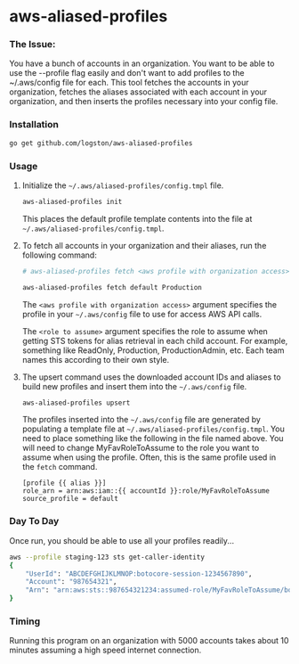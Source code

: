 # aws-aliased-profiles

### The Issue:

You have a bunch of accounts in an organization. You want to be able to use the
--profile flag easily and don't want to add profiles to the ~/.aws/config file
for each. This tool fetches the accounts in your organization, fetches the
aliases associated with each account in your organization, and then inserts
the profiles necessary into your config file.

### Installation

```sh
go get github.com/logston/aws-aliased-profiles
```


### Usage

1. Initialize the `~/.aws/aliased-profiles/config.tmpl` file.

    ```sh
    aws-aliased-profiles init
    ```

    This places the default profile template contents into the file at `~/.aws/aliased-profiles/config.tmpl`.

1. To fetch all accounts in your organization and their aliases, run the following command:

    ```sh
    # aws-aliased-profiles fetch <aws profile with organization access> <role to assume>

    aws-aliased-profiles fetch default Production
    ```

    The `<aws profile with organization access>` argument specifies the profile in
    your `~/.aws/config` file to use for access AWS API calls.

    The `<role to assume>` argument specifies the role to assume when getting STS
    tokens for alias retrieval in each child account. For example, something like
    ReadOnly, Production, ProductionAdmin, etc. Each team names this according to
    their own style.

1. The upsert command uses the downloaded account IDs and aliases to build new
   profiles and insert them into the `~/.aws/config` file.

    ```sh
    aws-aliased-profiles upsert
    ```

    The profiles inserted into the `~/.aws/config` file are generated by populating
    a template file at `~/.aws/aliased-profiles/config.tmpl`. You need to place
    something like the following in the file named above. You will need to change
    MyFavRoleToAssume to the role you want to assume when using the profile. Often,
    this is the same profile used in the `fetch` command.

    ```
    [profile {{ alias }}]
    role_arn = arn:aws:iam::{{ accountId }}:role/MyFavRoleToAssume
    source_profile = default
    ```

### Day To Day

Once run, you should be able to use all your profiles readily...

```sh
aws --profile staging-123 sts get-caller-identity
{
    "UserId": "ABCDEFGHIJKLMNOP:botocore-session-1234567890",
    "Account": "987654321",
    "Arn": "arn:aws:sts::987654321234:assumed-role/MyFavRoleToAssume/botocore-session-1234567890"
}
```

### Timing

Running this program on an organization with 5000 accounts takes about 10
minutes assuming a high speed internet connection.
